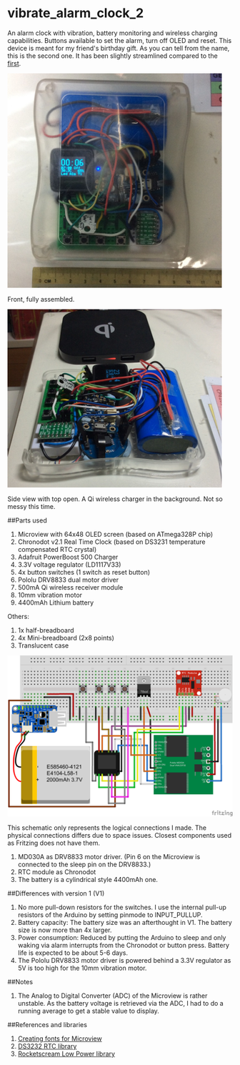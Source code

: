 vibrate_alarm_clock_2
===================

An alarm clock with vibration, battery monitoring and wireless charging capabilities.  Buttons available to set the alarm, turn off OLED and reset.
This device is meant for my friend's birthday gift. As you can tell from the name, this is the second one. It has been slightly streamlined compared to the [first](https://github.com/yeokm1/vibrate_alarm_clock).

<a href="/misc/front-assembled.jpg"><img src="/misc/front-assembled.jpg" align="centre" height="480" width="480" ></a>

Front, fully assembled.

<a href="/misc/side-not-charging.jpg"><img src="/misc/side-not-charging.jpg" align="centre" height="399" width="480" ></a>

Side view with top open. A Qi wireless charger in the background. Not so messy this time.

##Parts used
1. Microview with 64x48 OLED screen (based on ATmega328P chip)  
2. Chronodot v2.1 Real Time Clock (based on DS3231 temperature compensated RTC crystal)
3. Adafruit PowerBoost 500 Charger
4. 3.3V voltage regulator (LD1117V33)
5. 4x button switches (1 switch as reset button)  
6. Pololu DRV8833 dual motor driver  
7. 500mA Qi wireless receiver module
8. 10mm vibration motor
9. 4400mAh Lithium battery

Others:  

1. 1x half-breadboard 
2. 4x Mini-breadboard (2x8 points)
3. Translucent case  

![Screen](/misc/schematic.png)

This schematic only represents the logical connections I made. The physical connections differs due to space issues.
Closest components used as Fritzing does not have them.

1. MD030A as DRV8833 motor driver. (Pin 6 on the Microview is connected to the sleep pin on the DRV8833.)
2. RTC module as Chronodot
3. The battery is a cylindrical style 4400mAh one.

##Differences with version 1 (V1)
1. No more pull-down resistors for the switches. I use the internal pull-up resistors of the Arduino by setting pinmode to INPUT_PULLUP.
2. Battery capacity: The battery size was an afterthought in V1. The battery size is now more than 4x larger.
3. Power consumption: Reduced by putting the Arduino to sleep and only waking via alarm interrupts from the Chronodot or button press. Battery life is expected to be about 5-6 days.
4. The Pololu DRV8833 motor driver is powered behind a 3.3V regulator as 5V is too high for the 10mm vibration motor.

##Notes
1. The Analog to Digital Converter (ADC) of the Microview is rather unstable. As the battery voltage is retrieved via the ADC, I had to do a running average to get a stable value to display.

##References and libraries
1. [Creating fonts for Microview](http://learn.microview.io/font/creating-fonts-for-microview.html)
2. [DS3232 RTC library](https://github.com/JChristensen/DS3232RTC)
3. [Rocketscream Low Power library](http://www.rocketscream.com/blog/2011/07/04/lightweight-low-power-arduino-library/)
